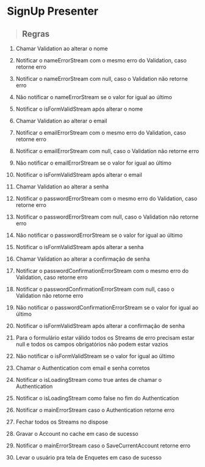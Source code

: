 # SignUp Presenter

> ## Regras
1. Chamar Validation ao alterar o nome
2. Notificar o nameErrorStream com o mesmo erro do Validation, caso retorne erro
3. Notificar o nameErrorStream com null, caso o Validation não retorne erro
4. Não notificar o nameErrorStream se o valor for igual ao último
5. Notificar o isFormValidStream após alterar o nome

1. Chamar Validation ao alterar o email
2. Notificar o emailErrorStream com o mesmo erro do Validation, caso retorne erro
3. Notificar o emailErrorStream com null, caso o Validation não retorne erro
4. Não notificar o emailErrorStream se o valor for igual ao último
5. Notificar o isFormValidStream após alterar o email

6. Chamar Validation ao alterar a senha
7. Notificar o passwordErrorStream com o mesmo erro do Validation, caso retorne erro
8. Notificar o passwordErrorStream com null, caso o Validation não retorne erro
9. Não notificar o passwordErrorStream se o valor for igual ao último
10. Notificar o isFormValidStream após alterar a senha

6. Chamar Validation ao alterar a confirmação de senha
7. Notificar o passwordConfirmationErrorStream com o mesmo erro do Validation, caso retorne erro
8. Notificar o passwordConfirmationErrorStream com null, caso o Validation não retorne erro
9. Não notificar o passwordConfirmationErrorStream se o valor for igual ao último
10. Notificar o isFormValidStream após alterar a confirmação de senha

11. Para o formulário estar válido todos os Streams de erro precisam estar null e todos os campos obrigatórios não podem estar vazios
12. Não notificar o isFormValidStream se o valor for igual ao último
13. Chamar o Authentication com email e senha corretos
14. Notificar o isLoadingStream como true antes de chamar o Authentication
15. Notificar o isLoadingStream como false no fim do Authentication
16. Notificar o mainErrorStream caso o Authentication retorne erro
17. Fechar todos os Streams no dispose
18. Gravar o Account no cache em caso de sucesso
19. Notificar o mainErrorStream caso o SaveCurrentAccount retorne erro
20. Levar o usuário pra tela de Enquetes em caso de sucesso